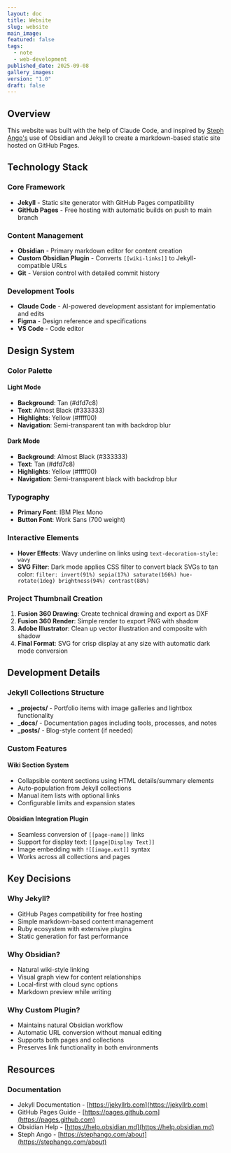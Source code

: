 ```yaml
---
layout: doc
title: Website
slug: website
main_image: 
featured: false
tags:
  - note
  - web-development
published_date: 2025-09-08
gallery_images: 
version: "1.0"
draft: false
---
```


## Overview

This website was built with the help of Claude Code, and inspired by [Steph Ango's](https://stephango.com/about) use of Obsidian and Jekyll to create a markdown-based static site hosted on GitHub Pages.

## Technology Stack

### Core Framework
- **Jekyll** - Static site generator with GitHub Pages compatibility
- **GitHub Pages** - Free hosting with automatic builds on push to main branch

### Content Management
- **Obsidian** - Primary markdown editor for content creation
- **Custom Obsidian Plugin** - Converts `[[wiki-links]]` to Jekyll-compatible URLs
- **Git** - Version control with detailed commit history

### Development Tools
- **Claude Code** - AI-powered development assistant for implementatio and edits
- **Figma** - Design reference and specifications
- **VS Code** - Code editor

## Design System

### Color Palette

#### Light Mode
- **Background**: Tan (#dfd7c8)
- **Text**: Almost Black (#333333)
- **Highlights**: Yellow (#ffff00)
- **Navigation**: Semi-transparent tan with backdrop blur

#### Dark Mode
- **Background**: Almost Black (#333333)
- **Text**: Tan (#dfd7c8)
- **Highlights**: Yellow (#ffff00)
- **Navigation**: Semi-transparent black with backdrop blur

### Typography
- **Primary Font**: IBM Plex Mono
- **Button Font**: Work Sans (700 weight)

### Interactive Elements
- **Hover Effects**: Wavy underline on links using `text-decoration-style: wavy`
- **SVG Filter**: Dark mode applies CSS filter to convert black SVGs to tan color: `filter: invert(91%) sepia(17%) saturate(166%) hue-rotate(1deg) brightness(94%) contrast(88%)`

### Project Thumbnail Creation
1. **Fusion 360 Drawing**: Create technical drawing and export as DXF
2. **Fusion 360 Render**: Simple render to export PNG with shadow
3. **Adobe Illustrator**: Clean up vector illustration and composite with shadow
4. **Final Format**: SVG for crisp display at any size with automatic dark mode conversion

## Development Details

### Jekyll Collections Structure
- **_projects/** - Portfolio items with image galleries and lightbox functionality
- **_docs/** - Documentation pages including tools, processes, and notes
- **_posts/** - Blog-style content (if needed)

### Custom Features

#### Wiki Section System
- Collapsible content sections using HTML details/summary elements
- Auto-population from Jekyll collections
- Manual item lists with optional links
- Configurable limits and expansion states

#### Obsidian Integration Plugin
- Seamless conversion of `[[page-name]]` links
- Support for display text: `[[page|Display Text]]`
- Image embedding with `![[image.ext]]` syntax
- Works across all collections and pages

## Key Decisions

### Why Jekyll?
- GitHub Pages compatibility for free hosting
- Simple markdown-based content management
- Ruby ecosystem with extensive plugins
- Static generation for fast performance

### Why Obsidian?
- Natural wiki-style linking
- Visual graph view for content relationships
- Local-first with cloud sync options
- Markdown preview while writing

### Why Custom Plugin?
- Maintains natural Obsidian workflow
- Automatic URL conversion without manual editing
- Supports both pages and collections
- Preserves link functionality in both environments

## Resources

### Documentation
- Jekyll Documentation - [https://jekyllrb.com](https://jekyllrb.com)
- GitHub Pages Guide - [https://pages.github.com](https://pages.github.com)
- Obsidian Help - [https://help.obsidian.md](https://help.obsidian.md)
- Steph Ango - [https://stephango.com/about](https://stephango.com/about)

